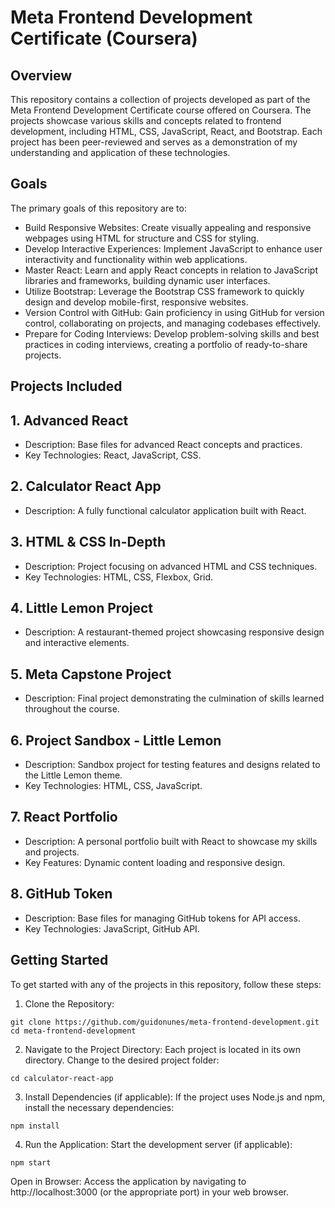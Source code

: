 # Meta Frontend Development Certificate (Coursera)

## Overview

This repository contains a collection of projects developed as part of the Meta Frontend Development Certificate course offered on Coursera. The projects showcase various skills and concepts related to frontend development, including HTML, CSS, JavaScript, React, and Bootstrap. Each project has been peer-reviewed and serves as a demonstration of my understanding and application of these technologies.

## Goals

The primary goals of this repository are to:

* Build Responsive Websites: Create visually appealing and responsive webpages using HTML for structure and CSS for styling.
* Develop Interactive Experiences: Implement JavaScript to enhance user interactivity and functionality within web applications.
* Master React: Learn and apply React concepts in relation to JavaScript libraries and frameworks, building dynamic user interfaces.
* Utilize Bootstrap: Leverage the Bootstrap CSS framework to quickly design and develop mobile-first, responsive websites.
* Version Control with GitHub: Gain proficiency in using GitHub for version control, collaborating on projects, and managing codebases effectively.
* Prepare for Coding Interviews: Develop problem-solving skills and best practices in coding interviews, creating a portfolio of ready-to-share projects.

## Projects Included

## 1. Advanced React

* Description: Base files for advanced React concepts and practices.
* Key Technologies: React, JavaScript, CSS.

## 2. Calculator React App
* Description: A fully functional calculator application built with React.
  

## 3. HTML & CSS In-Depth

* Description: Project focusing on advanced HTML and CSS techniques.
* Key Technologies: HTML, CSS, Flexbox, Grid.

## 4. Little Lemon Project

* Description: A restaurant-themed project showcasing responsive design and interactive elements.
  

## 5. Meta Capstone Project

* Description: Final project demonstrating the culmination of skills learned throughout the course.
  

## 6. Project Sandbox - Little Lemon

* Description: Sandbox project for testing features and designs related to the Little Lemon theme.
* Key Technologies: HTML, CSS, JavaScript.

## 7. React Portfolio

* Description: A personal portfolio built with React to showcase my skills and projects.
* Key Features: Dynamic content loading and responsive design.

## 8. GitHub Token

* Description: Base files for managing GitHub tokens for API access.
* Key Technologies: JavaScript, GitHub API.

## Getting Started

To get started with any of the projects in this repository, follow these steps:

1. Clone the Repository:
```
git clone https://github.com/guidonunes/meta-frontend-development.git
cd meta-frontend-development
```

2. Navigate to the Project Directory: Each project is located in its own directory. Change to the desired project folder:

```
cd calculator-react-app
```

3. Install Dependencies (if applicable): If the project uses Node.js and npm, install the necessary dependencies:

```
npm install
```

4. Run the Application: Start the development server (if applicable):

```
npm start
```

Open in Browser: Access the application by navigating to http://localhost:3000 (or the appropriate port) in your web browser.
